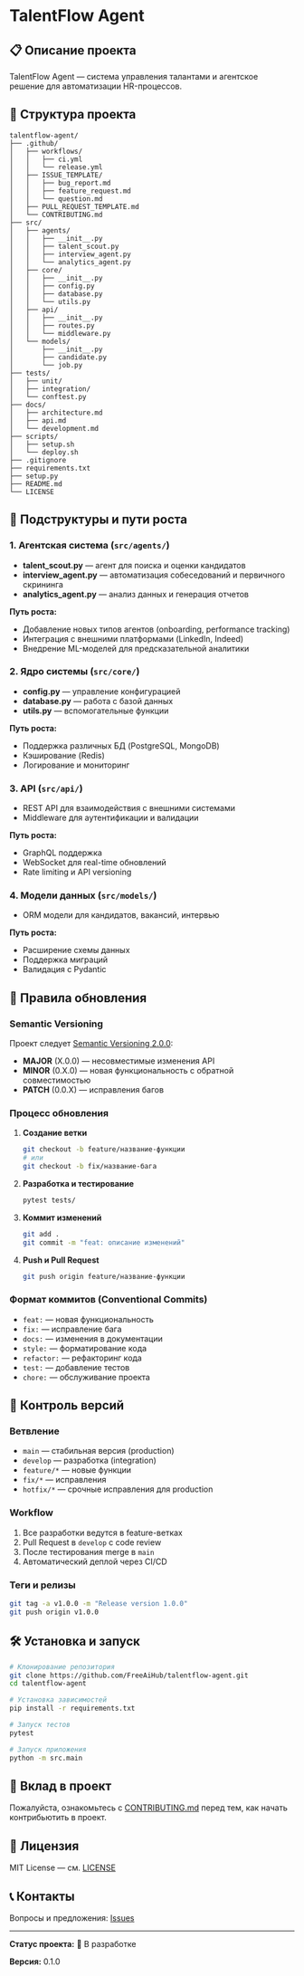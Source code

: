 # TalentFlow Agent

## 📋 Описание проекта

TalentFlow Agent — система управления талантами и агентское решение для автоматизации HR-процессов.

## 🌳 Структура проекта

```
talentflow-agent/
├── .github/
│   ├── workflows/
│   │   ├── ci.yml
│   │   └── release.yml
│   ├── ISSUE_TEMPLATE/
│   │   ├── bug_report.md
│   │   ├── feature_request.md
│   │   └── question.md
│   ├── PULL_REQUEST_TEMPLATE.md
│   └── CONTRIBUTING.md
├── src/
│   ├── agents/
│   │   ├── __init__.py
│   │   ├── talent_scout.py
│   │   ├── interview_agent.py
│   │   └── analytics_agent.py
│   ├── core/
│   │   ├── __init__.py
│   │   ├── config.py
│   │   ├── database.py
│   │   └── utils.py
│   ├── api/
│   │   ├── __init__.py
│   │   ├── routes.py
│   │   └── middleware.py
│   └── models/
│       ├── __init__.py
│       ├── candidate.py
│       └── job.py
├── tests/
│   ├── unit/
│   ├── integration/
│   └── conftest.py
├── docs/
│   ├── architecture.md
│   ├── api.md
│   └── development.md
├── scripts/
│   ├── setup.sh
│   └── deploy.sh
├── .gitignore
├── requirements.txt
├── setup.py
├── README.md
└── LICENSE
```

## 🚀 Подструктуры и пути роста

### 1. Агентская система (`src/agents/`)
- **talent_scout.py** — агент для поиска и оценки кандидатов
- **interview_agent.py** — автоматизация собеседований и первичного скрининга
- **analytics_agent.py** — анализ данных и генерация отчетов

**Путь роста:**
- Добавление новых типов агентов (onboarding, performance tracking)
- Интеграция с внешними платформами (LinkedIn, Indeed)
- Внедрение ML-моделей для предсказательной аналитики

### 2. Ядро системы (`src/core/`)
- **config.py** — управление конфигурацией
- **database.py** — работа с базой данных
- **utils.py** — вспомогательные функции

**Путь роста:**
- Поддержка различных БД (PostgreSQL, MongoDB)
- Кэширование (Redis)
- Логирование и мониторинг

### 3. API (`src/api/`)
- REST API для взаимодействия с внешними системами
- Middleware для аутентификации и валидации

**Путь роста:**
- GraphQL поддержка
- WebSocket для real-time обновлений
- Rate limiting и API versioning

### 4. Модели данных (`src/models/`)
- ORM модели для кандидатов, вакансий, интервью

**Путь роста:**
- Расширение схемы данных
- Поддержка миграций
- Валидация с Pydantic

## 📝 Правила обновления

### Semantic Versioning
Проект следует [Semantic Versioning 2.0.0](https://semver.org/lang/ru/):

- **MAJOR** (X.0.0) — несовместимые изменения API
- **MINOR** (0.X.0) — новая функциональность с обратной совместимостью
- **PATCH** (0.0.X) — исправления багов

### Процесс обновления

1. **Создание ветки**
   ```bash
   git checkout -b feature/название-функции
   # или
   git checkout -b fix/название-бага
   ```

2. **Разработка и тестирование**
   ```bash
   pytest tests/
   ```

3. **Коммит изменений**
   ```bash
   git add .
   git commit -m "feat: описание изменений"
   ```

4. **Push и Pull Request**
   ```bash
   git push origin feature/название-функции
   ```

### Формат коммитов (Conventional Commits)

- `feat:` — новая функциональность
- `fix:` — исправление бага
- `docs:` — изменения в документации
- `style:` — форматирование кода
- `refactor:` — рефакторинг кода
- `test:` — добавление тестов
- `chore:` — обслуживание проекта

## 🔄 Контроль версий

### Ветвление

- `main` — стабильная версия (production)
- `develop` — разработка (integration)
- `feature/*` — новые функции
- `fix/*` — исправления
- `hotfix/*` — срочные исправления для production

### Workflow

1. Все разработки ведутся в feature-ветках
2. Pull Request в `develop` с code review
3. После тестирования merge в `main`
4. Автоматический деплой через CI/CD

### Теги и релизы

```bash
git tag -a v1.0.0 -m "Release version 1.0.0"
git push origin v1.0.0
```

## 🛠️ Установка и запуск

```bash
# Клонирование репозитория
git clone https://github.com/FreeAiHub/talentflow-agent.git
cd talentflow-agent

# Установка зависимостей
pip install -r requirements.txt

# Запуск тестов
pytest

# Запуск приложения
python -m src.main
```

## 🤝 Вклад в проект

Пожалуйста, ознакомьтесь с [CONTRIBUTING.md](.github/CONTRIBUTING.md) перед тем, как начать контрибьютить в проект.

## 📄 Лицензия

MIT License — см. [LICENSE](LICENSE)

## 📞 Контакты

Вопросы и предложения: [Issues](https://github.com/FreeAiHub/talentflow-agent/issues)

---

**Статус проекта:** 🚧 В разработке

**Версия:** 0.1.0
